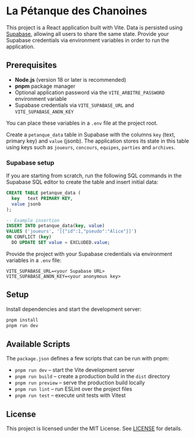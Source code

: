 # La Pétanque des Chanoines

This project is a React application built with Vite. Data is persisted using
[Supabase](https://supabase.com/), allowing all users to share the same state.
Provide your Supabase credentials via environment variables in order to run the
application.

## Prerequisites

- **Node.js** (version 18 or later is recommended)
- **pnpm** package manager
- Optional application password via the `VITE_ARBITRE_PASSWORD` environment
  variable
- Supabase credentials via `VITE_SUPABASE_URL` and `VITE_SUPABASE_ANON_KEY`

You can place these variables in a `.env` file at the project root.

Create a `petanque_data` table in Supabase with the columns `key` (text,
primary key) and `value` (jsonb). The application stores its state in this table
using keys such as `joueurs`, `concours`, `equipes`, `parties` and `archives`.

### Supabase setup

If you are starting from scratch, run the following SQL commands in the
Supabase SQL editor to create the table and insert initial data:

```sql
CREATE TABLE petanque_data (
  key   text PRIMARY KEY,
  value jsonb
);

-- Example insertion
INSERT INTO petanque_data(key, value)
VALUES ('joueurs', '[{"id":1,"pseudo":"Alice"}]')
ON CONFLICT (key)
  DO UPDATE SET value = EXCLUDED.value;
```

Provide the project with your Supabase credentials via environment variables in
a `.env` file:

```
VITE_SUPABASE_URL=<your Supabase URL>
VITE_SUPABASE_ANON_KEY=<your anonymous key>
```

## Setup

Install dependencies and start the development server:

```bash
pnpm install
pnpm run dev
```

## Available Scripts

The `package.json` defines a few scripts that can be run with pnpm:

- `pnpm run dev` – start the Vite development server
- `pnpm run build` – create a production build in the `dist` directory
- `pnpm run preview` – serve the production build locally
- `pnpm run lint` – run ESLint over the project files
- `pnpm run test` – execute unit tests with Vitest

## License

This project is licensed under the MIT License. See [LICENSE](LICENSE) for details.


